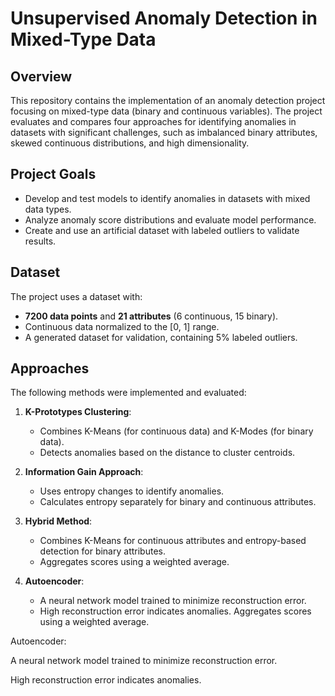 # Unsupervised Anomaly Detection in Mixed-Type Data

## Overview
This repository contains the implementation of an anomaly detection project focusing on mixed-type data (binary and continuous variables). The project evaluates and compares four approaches for identifying anomalies in datasets with significant challenges, such as imbalanced binary attributes, skewed continuous distributions, and high dimensionality.

## Project Goals
- Develop and test models to identify anomalies in datasets with mixed data types.
- Analyze anomaly score distributions and evaluate model performance.
- Create and use an artificial dataset with labeled outliers to validate results.

## Dataset
The project uses a dataset with:
- **7200 data points** and **21 attributes** (6 continuous, 15 binary).
- Continuous data normalized to the [0, 1] range.
- A generated dataset for validation, containing 5% labeled outliers.

## Approaches
The following methods were implemented and evaluated:

1. **K-Prototypes Clustering**:
   - Combines K-Means (for continuous data) and K-Modes (for binary data).
   - Detects anomalies based on the distance to cluster centroids.

2. **Information Gain Approach**:
   - Uses entropy changes to identify anomalies.
   - Calculates entropy separately for binary and continuous attributes.

3. **Hybrid Method**:
   - Combines K-Means for continuous attributes and entropy-based detection for binary attributes.
   - Aggregates scores using a weighted average.

4. **Autoencoder**:
   - A neural network model trained to minimize reconstruction error.
   - High reconstruction error indicates anomalies.
Aggregates scores using a weighted average.

Autoencoder:

A neural network model trained to minimize reconstruction error.

High reconstruction error indicates anomalies.

